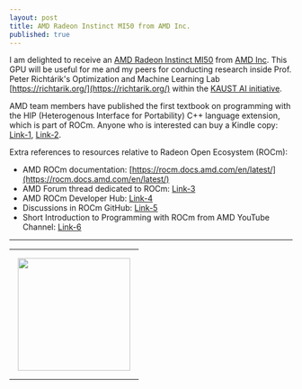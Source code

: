 ```yaml
---
layout: post
title: AMD Radeon Instinct MI50 from AMD Inc.
published: true
---
```


I am delighted to receive an [AMD Radeon Instinct MI50](https://www.amd.com/en/products/professional-graphics/instinct-mi50) from [AMD Inc](https://www.amd.com/en.html). This GPU will be useful for me and my peers for conducting research inside Prof. Peter Richtárik's Optimization and Machine Learning Lab [https://richtarik.org/](https://richtarik.org/) within the [KAUST AI initiative](https://cemse.kaust.edu.sa/ai/ai).

AMD team members have published the first textbook on programming with the HIP (Heterogenous Interface for Portability) C++ language extension, which is part of ROCm. Anyone who is interested can buy a Kindle copy: [Link-1](https://www.barnesandnoble.com/w/accelerated-computing-with-hip-yifan-sun/1142866934), [Link-2](https://www.amazon.co.jp/dp/B0BR8KSS7K).

Extra references to resources relative to Radeon Open Ecosystem (ROCm):

* AMD ROCm documentation: [https://rocm.docs.amd.com/en/latest/](https://rocm.docs.amd.com/en/latest/)
* AMD Forum thread dedicated to ROCm: [Link-3](https://community.amd.com/t5/rocm/ct-p/amd-rocm)
* AMD ROCm Developer Hub: [Link-4](https://www.amd.com/en/developer/rocm-hub.html)
* Discussions in ROCm GitHub: [Link-5](https://github.com/RadeonOpenCompute/ROCm/discussions)
* Short Introduction to Programming with ROCm from AMD YouTube Channel: [Link-6](https://www.youtube.com/playlist?list=PLx15eYqzJifehAxhWRD6T35GZwAqM9IK4)

---
<center>
<table>
<tr>
<td style="padding: 15px"> <img height="200px" src="https://burlachenkok.github.io/materials/amd-mi50-gpu.jpg"/> </td> 
</tr>
</table>
</center>
